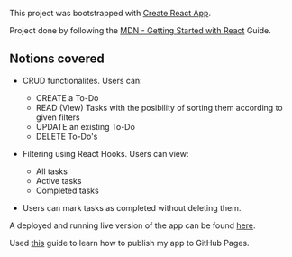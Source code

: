 This project was bootstrapped with [Create React App](https://github.com/facebook/create-react-app).

Project done by following the [MDN - Getting Started with React](https://developer.mozilla.org/en-US/docs/Learn/Tools_and_testing/Client-side_JavaScript_frameworks/React_getting_started) Guide.

## Notions covered

- CRUD functionalites. Users can:
   * CREATE a To-Do
   * READ (View) Tasks with the posibility of sorting them according to given filters
   * UPDATE an existing To-Do
   * DELETE To-Do's

- Filtering using React Hooks. Users can view:
   * All tasks
   * Active tasks
   * Completed tasks

- Users can mark tasks as completed without deleting them.

A deployed and running live version of the app can be found [here](https://mihailsandulescu.github.io/React-ToDo-App/). 

Used [this](https://dev.to/yuribenjamin/how-to-deploy-react-app-in-github-pages-2a1f) guide to learn how to publish my app to GitHub Pages.